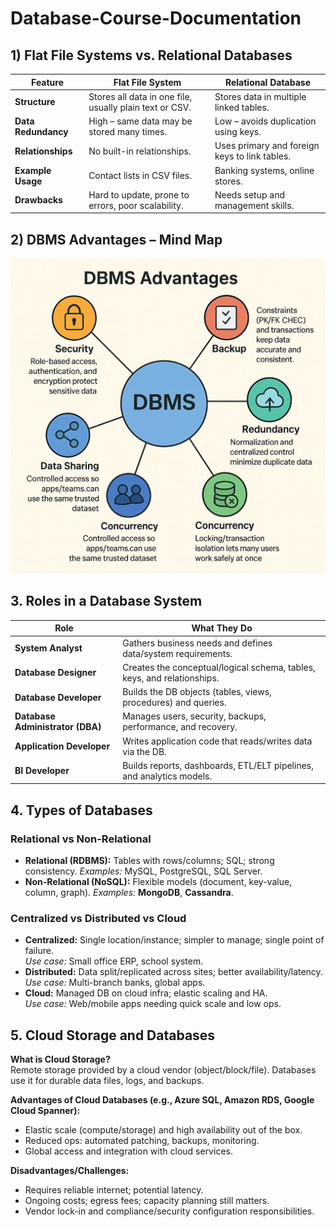 # Database-Course-Documentation






## 1) Flat File Systems vs. Relational Databases

| Feature              | Flat File System | Relational Database |
|----------------------|------------------|---------------------|
| **Structure**        | Stores all data in one file, usually plain text or CSV. | Stores data in multiple linked tables. |
| **Data Redundancy**  | High – same data may be stored many times. | Low – avoids duplication using keys. |
| **Relationships**    | No built-in relationships. | Uses primary and foreign keys to link tables. |
| **Example Usage**    | Contact lists in CSV files. | Banking systems, online stores. |
| **Drawbacks**        | Hard to update, prone to errors, poor scalability. | Needs setup and management skills. |






## 2) DBMS Advantages – Mind Map

![DBMS Advantages Mind Map](images/dbms-mindmap.png)





## 3\. Roles in a Database System
| Role | What They Do |
|------|--------------|
| **System Analyst** | Gathers business needs and defines data/system requirements. |
| **Database Designer** | Creates the conceptual/logical schema, tables, keys, and relationships. |
| **Database Developer** | Builds the DB objects (tables, views, procedures) and queries. |
| **Database Administrator (DBA)** | Manages users, security, backups, performance, and recovery. |
| **Application Developer** | Writes application code that reads/writes data via the DB. |
| **BI Developer** | Builds reports, dashboards, ETL/ELT pipelines, and analytics models. |


## 4\. Types of Databases
### Relational vs Non-Relational
- **Relational (RDBMS):** Tables with rows/columns; SQL; strong consistency. *Examples:* MySQL, PostgreSQL, SQL Server.  
- **Non-Relational (NoSQL):** Flexible models (document, key-value, column, graph). *Examples:* **MongoDB**, **Cassandra**.

### Centralized vs Distributed vs Cloud
- **Centralized:** Single location/instance; simpler to manage; single point of failure.  
  *Use case:* Small office ERP, school system.
- **Distributed:** Data split/replicated across sites; better availability/latency.  
  *Use case:* Multi-branch banks, global apps.
- **Cloud:** Managed DB on cloud infra; elastic scaling and HA.  
  *Use case:* Web/mobile apps needing quick scale and low ops.


## 5\. Cloud Storage and Databases

**What is Cloud Storage?**  
Remote storage provided by a cloud vendor (object/block/file). Databases use it for durable data files, logs, and backups.

**Advantages of Cloud Databases (e.g., Azure SQL, Amazon RDS, Google Cloud Spanner):**
- Elastic scale (compute/storage) and high availability out of the box.
- Reduced ops: automated patching, backups, monitoring.
- Global access and integration with cloud services.

**Disadvantages/Challenges:**
- Requires reliable internet; potential latency.
- Ongoing costs; egress fees; capacity planning still matters.
- Vendor lock-in and compliance/security configuration responsibilities.
